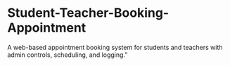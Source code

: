 # Student-Teacher-Booking-Appointment
A web-based appointment booking system for students and teachers with admin controls, scheduling, and logging.”
